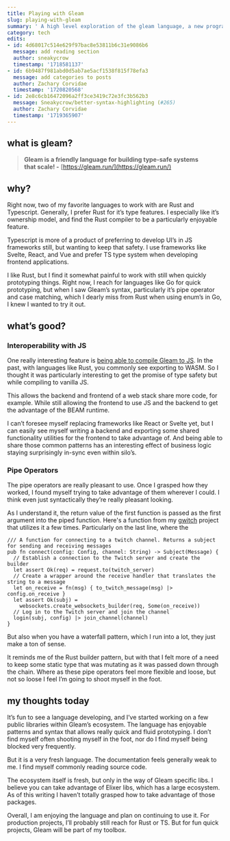 ```yaml
---
title: Playing with Gleam
slug: playing-with-gleam
summary: ' A high level exploration of the gleam language, a new programming language'
category: tech
edits:
- id: 4d68017c514e629f97bac8e53811b6c31e9086b6
  message: add reading section
  author: sneakycrow
  timestamp: '1718581137'
- id: 6b9487f981abd0d5ab7ae5acf1538f815f78efa3
  message: add categories to posts
  author: Zachary Corvidae
  timestamp: '1720820568'
- id: 2e8c6cb16472096a2ff3ce3419c72e3fc3b562b3
  message: Sneakycrow/better-syntax-highlighting (#265)
  author: Zachary Corvidae
  timestamp: '1719365907'
---
```


## what is gleam?

> **Gleam is a friendly language for building type-safe systems that scale! -** [https://gleam.run/](https://gleam.run/)

## why?

Right now, two of my favorite languages to work with are Rust and Typescript. Generally, I prefer Rust for it’s type features. I especially like it’s ownership model, and find the Rust compiler to be a particularly enjoyable feature.

Typescript is more of a product of preferring to develop UI’s in JS frameworks still, but wanting to keep that safety. I use frameworks like Svelte, React, and Vue and prefer TS type system when developing frontend applications.

I like Rust, but I find it somewhat painful to work with still when quickly prototyping things. Right now, I reach for languages like Go for quick prototyping, but when I saw Gleam’s syntax, particularly it’s pipe operator and case matching, which I dearly miss from Rust when using enum’s in Go, I knew I wanted to try it out.

## what’s good?

### Interoperability with JS

One really interesting feature is [being able to compile Gleam to JS](https://gleam.run/news/v0.16-gleam-compiles-to-javascript/). In the past, with languages like Rust, you commonly see exporting to WASM. So I thought it was particularly interesting to get the promise of type safety but while compiling to vanilla JS.

This allows the backend and frontend of a web stack share more code, for example. While still allowing the frontend to use JS and the backend to get the advantage of the BEAM runtime.

I can’t foresee myself replacing frameworks like React or Svelte yet, but I can easily see myself writing a backend and exporting some shared functionality utilities for the frontend to take advantage of. And being able to share those common patterns has an interesting effect of business logic staying surprisingly in-sync even within silo’s.

### Pipe Operators

The pipe operators are really pleasant to use. Once I grasped how they worked, I found myself trying to take advantage of them wherever I could. I think even just syntactically they’re really pleasant looking.

As I understand it, the return value of the first function is passed as the first argument into the piped function. Here's a function from my [gwitch](https://hex.pm/packages/gwitch) project that utilizes it a few times. Particularly on the last line, where the

```gleam
/// A function for connecting to a twitch channel. Returns a subject for sending and receiving messages
pub fn connect(config: Config, channel: String) -> Subject(Message) {
  // Establish a connection to the Twitch server and create the builder
  let assert Ok(req) = request.to(twitch_server)
  // Create a wrapper around the receive handler that translates the string to a message
  let on_receive = fn(msg) { to_twitch_message(msg) |> config.on_receive }
  let assert Ok(subj) =
    websockets.create_websockets_builder(req, Some(on_receive))
  // Log in to the Twitch server and join the channel
  login(subj, config) |> join_channel(channel)
}
```

But also when you have a waterfall pattern, which I run into a lot, they just make a ton of sense.

It reminds me of the Rust builder pattern, but with that I felt more of a need to keep some static type that was mutating as it was passed down through the chain. Where as these pipe operators feel more flexible and loose, but not so loose I feel I’m going to shoot myself in the foot.

## my thoughts today

It’s fun to see a language developing, and I’ve started working on a few public libraries within Gleam’s ecosystem. The language has enjoyable patterns and syntax that allows really quick and fluid prototyping. I don’t find myself often shooting myself in the foot, nor do I find myself being blocked very frequently.

But it is a very fresh language. The documentation feels generally weak to me. I find myself commonly reading source code.

The ecosystem itself is fresh, but only in the way of Gleam specific libs. I believe you can take advantage of Elixer libs, which has a large ecosystem. As of this writing I haven’t totally grasped how to take advantage of those packages.

Overall, I am enjoying the language and plan on continuing to use it. For production projects, I’ll probably still reach for Rust or TS. But for fun quick projects, Gleam will be part of my toolbox.
